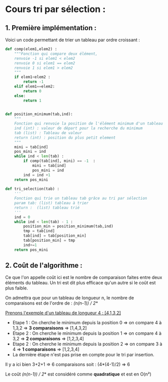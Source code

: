 # Cours tri par sélection :

## 1. Première implémentation :

Voici un code permettant de trier un tableau par ordre croissant : 

```python
def comp(elem1,elem2) :
    """Fonction qui compare deux élément, 
    renvoie -1 si elem1 < elem2
    renvoie 0 si elem1 == elem2
    renvoie 1 si elem1 > elem2
    """
    if elem1<elem2 :
        return -1
    elif elem1==elem2:
        return 0
    else:
        return 1
   

def position_minimum(tab,ind):
    """
    Fonction qui renvoie la position de l'élément minimum d'un tableau tab 	   	   à partir de l'indice in
    ind (int) : valeur de départ pour la recherche du minimum
    tab (list) : Tableau de valeur
    return (int) : position du plus petit element
    """
    mini = tab[ind]
    pos_mini = ind
    while ind < len(tab) :
        if comp(tab[ind], mini) == -1  :
            mini = tab[ind]
            pos_mini = ind
        ind = ind +1
    return pos_mini
    
def tri_selection(tab) : 
	'''
	Fonction qui trie un tableau tab grâce au tri par sélection
	param tab: (list) tableau à trier
	return :  (list) tableau trié
	'''
	ind = 0
    while ind < len(tab) - 1 :
        position_min = position_minimum(tab,ind)
        tmp = tab[ind]
        tab[ind] = tab[position_min]
        tab[position_min] = tmp        
        ind+=1
    return pos_mini
```

## 2. Coût de l'algorithme :

Ce que l'on appelle coût ici est le nombre de comparaison faites entre deux éléments du tableau. Un tri est dit plus efficace qu'un autre si le coût est plus faible.

On admettra que pour un tableau de longueur n, le nombre de comparaisons est de l'ordre de : **(n*(n-1)) / 2**

<u>Prenons l'exemple d'un tableau de longueur 4 : [4,1,3,2]</u>

- Etape 1 : On cherche le minimum depuis la position 0 => on compare 4 à 1,3,2 => **3 comparaisons** => [1,4,3,2]
- Etape 2 : On cherche le minimum depuis la position 1 => on compare 4 à 3,2 => **2 comparaisons** => [1,2,3,4]
- Etape 2 : On cherche le minimum depuis la position 2 => on compare 3 à 4 => **1 comparaisons** => [1,2,3,4]
- La dernière étape n'est pas prise en compte pour le tri par insertion. 

Il y a ici bien 3+2+1 => 6 comparaisons soit : (4*(4-1)/2) => 6

Le coût  **(n*(n-1)) / 2** est considéré comme **quadratique** et est en O(n²)
